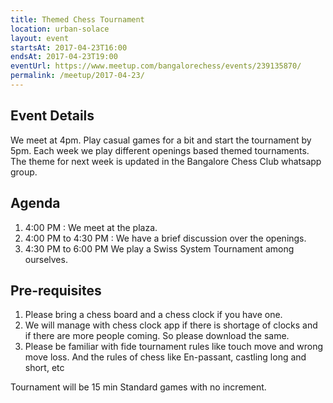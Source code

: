 ```yaml
---
title: Themed Chess Tournament
location: urban-solace
layout: event
startsAt: 2017-04-23T16:00
endsAt: 2017-04-23T19:00
eventUrl: https://www.meetup.com/bangalorechess/events/239135870/
permalink: /meetup/2017-04-23/
---
```

## Event Details
We meet at 4pm. Play casual games for a bit and start the tournament by 5pm. Each week we play different openings based themed tournaments. The theme for next week is updated in the Bangalore Chess Club whatsapp group.

## Agenda
1. 4:00 PM : We meet at the plaza.
1. 4:00 PM to 4:30 PM : We have a brief discussion over the openings.
1. 4:30 PM to 6:00 PM We play a Swiss System Tournament among ourselves.

## Pre-requisites
1. Please bring a chess board and a chess clock if you have one.
1. We will manage with chess clock app if there is shortage of clocks and if there are more people coming. So please download the same.
1. Please be familiar with fide tournament rules like touch move and wrong move loss. And the rules of chess like En-passant, castling long and short, etc

Tournament will be 15 min Standard games with no increment.